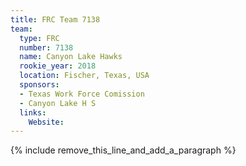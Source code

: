 ```yaml
---
title: FRC Team 7138
team:
  type: FRC
  number: 7138
  name: Canyon Lake Hawks
  rookie_year: 2018
  location: Fischer, Texas, USA
  sponsors:
  - Texas Work Force Comission
  - Canyon Lake H S
  links:
    Website:
---
```


{% include remove_this_line_and_add_a_paragraph %}